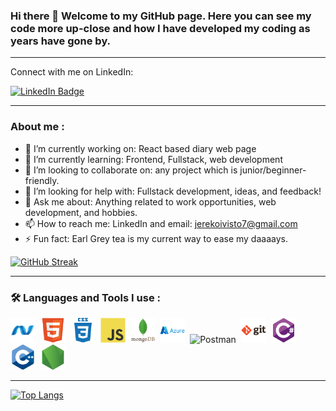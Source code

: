 ### Hi there 👋 Welcome to my GitHub page. Here you can see my code more up-close and how I have developed my coding as years have gone by.

---
Connect with me on LinkedIn:
<div id="badges">
  <a href="https://www.linkedin.com/in/jere-koivisto/">
    <img src="https://img.shields.io/badge/LinkedIn-blue?style=for-the-badge&logo=linkedin&logoColor=white" alt="LinkedIn Badge"/>
  </a>
</div>

---

### About me :

- 🔭 I’m currently working on: React based diary web page
- 🌱 I’m currently learning: Frontend, Fullstack, web development
- 👯 I’m looking to collaborate on: any project which is junior/beginner-friendly.
- 🤔 I’m looking for help with: Fullstack development, ideas, and feedback!
- 💬 Ask me about: Anything related to work opportunities, web development, and hobbies.
- 📫 How to reach me: LinkedIn and email: jerekoivisto7@gmail.com
- ⚡ Fun fact: Earl Grey tea is my current way to ease my daaaays.

[![GitHub Streak](https://streak-stats.demolab.com/?user=JereKoi)](https://git.io/streak-stats)

---

### :hammer_and_wrench: Languages and Tools I use :

<div>
 <img src="https://github.com/devicons/devicon/blob/master/icons/dot-net/dot-net-original.svg" title="Dotnet" alt="Dotnet" width="40" height="40"/>&nbsp;
 <img src="https://github.com/devicons/devicon/blob/master/icons/html5/html5-original.svg" title="HTML5" alt="HTML" width="40" height="40"/>&nbsp;
 <img src="https://github.com/devicons/devicon/blob/master/icons/css3/css3-plain-wordmark.svg"  title="CSS3" alt="CSS" width="40" height="40"/>&nbsp;
 <img src="https://github.com/devicons/devicon/blob/master/icons/javascript/javascript-original.svg" title="JavaScript" alt="JavaScript" width="40" height="40"/>&nbsp;
 <img src="https://github.com/devicons/devicon/blob/master/icons/mongodb/mongodb-original-wordmark.svg" title="mongoDB"  alt="mongoDB" width="40" height="40"/>&nbsp;
 <img src="https://github.com/devicons/devicon/blob/master/icons/azure/azure-original-wordmark.svg" title="Azure" alt="Azure" width="40" height="40"/>&nbsp;
 <img src="https://www.vectorlogo.zone/logos/getpostman/getpostman-icon.svg" title="Postman"  alt="Postman" width="40" height="40"/>&nbsp;
 <img src="https://github.com/devicons/devicon/blob/master/icons/git/git-original-wordmark.svg" title="Git" **alt="Git" width="40" height="40"/>&nbsp;
  <img src="https://github.com/devicons/devicon/blob/master/icons/csharp/csharp-original.svg" title="C#" **alt="C#" width="40" height="40"/>&nbsp;
  <img src="https://github.com/devicons/devicon/blob/master/icons/cplusplus/cplusplus-original.svg" title="C++" **alt="C++" width="40" height="40"/>&nbsp;
    <img src="https://github.com/devicons/devicon/blob/master/icons/nodejs/nodejs-original.svg" title="Node.js" **alt="Node.js" width="40" height="40"/>&nbsp;
</div>

---

[![Top Langs](https://github-readme-stats.vercel.app/api/top-langs/?username=JereKoi&layout=compact&theme=vision-friendly-dark)](https://github.com/anuraghazra/github-readme-stats)



<!--
**JereKoi/JereKoi** is a ✨ _special_ ✨ repository because its `README.md` (this file) appears on your GitHub profile.

Here are some ideas to get you started:

- 🔭 I’m currently working on ...
- 🌱 I’m currently learning ...
- 👯 I’m looking to collaborate on ...
- 🤔 I’m looking for help with ...
- 💬 Ask me about ...
- 📫 How to reach me: ...
- 😄 Pronouns: ...
- ⚡ Fun fact: ...
-->
